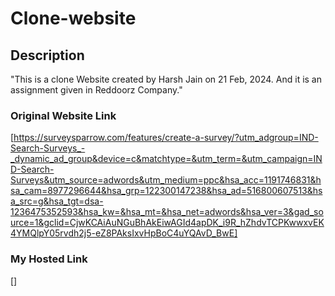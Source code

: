 # Clone-website

## Description 
"This is a clone Website created by Harsh Jain on 21 Feb, 2024.  And it is an assignment given in Reddoorz Company."

### Original Website Link 
[https://surveysparrow.com/features/create-a-survey/?utm_adgroup=IND-Search-Surveys_-_dynamic_ad_group&device=c&matchtype=&utm_term=&utm_campaign=IND-Search-Surveys&utm_source=adwords&utm_medium=ppc&hsa_acc=1191746831&hsa_cam=8977296644&hsa_grp=122300147238&hsa_ad=516800607513&hsa_src=g&hsa_tgt=dsa-1236475352593&hsa_kw=&hsa_mt=&hsa_net=adwords&hsa_ver=3&gad_source=1&gclid=CjwKCAiAuNGuBhAkEiwAGId4apDK_i9R_hZhdvTCPKwwxvEK4YMQlpY05rvdh2j5-eZ8PAksIxvHpBoC4uYQAvD_BwE]


### My Hosted Link
[]
